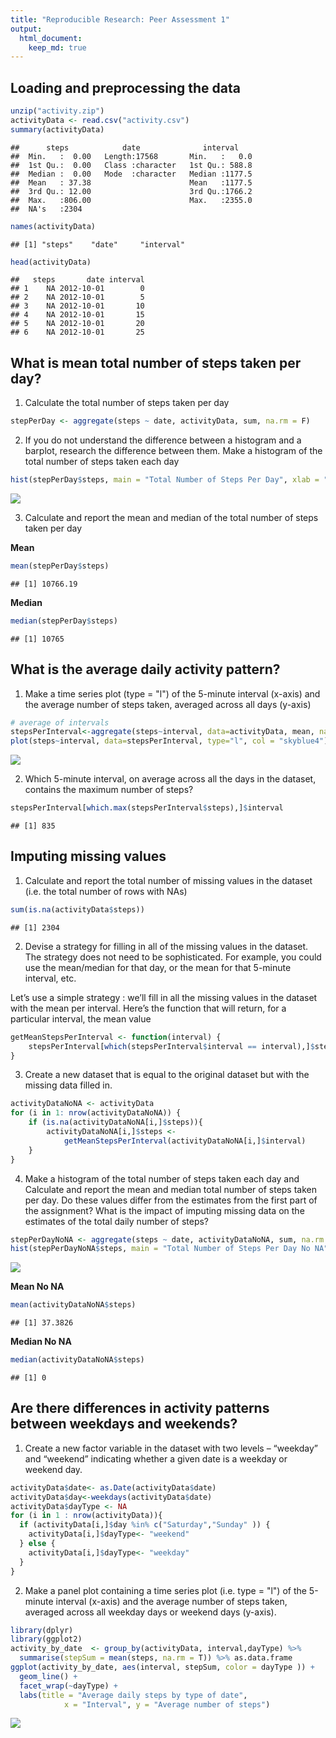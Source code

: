 ```yaml
---
title: "Reproducible Research: Peer Assessment 1"
output: 
  html_document:
    keep_md: true
---
```



## Loading and preprocessing the data


```r
unzip("activity.zip")
activityData <- read.csv("activity.csv")
summary(activityData)
```

```
##      steps            date              interval     
##  Min.   :  0.00   Length:17568       Min.   :   0.0  
##  1st Qu.:  0.00   Class :character   1st Qu.: 588.8  
##  Median :  0.00   Mode  :character   Median :1177.5  
##  Mean   : 37.38                      Mean   :1177.5  
##  3rd Qu.: 12.00                      3rd Qu.:1766.2  
##  Max.   :806.00                      Max.   :2355.0  
##  NA's   :2304
```

```r
names(activityData)
```

```
## [1] "steps"    "date"     "interval"
```

```r
head(activityData)
```

```
##   steps       date interval
## 1    NA 2012-10-01        0
## 2    NA 2012-10-01        5
## 3    NA 2012-10-01       10
## 4    NA 2012-10-01       15
## 5    NA 2012-10-01       20
## 6    NA 2012-10-01       25
```

## What is mean total number of steps taken per day?
1. Calculate the total number of steps taken per day

```r
stepPerDay <- aggregate(steps ~ date, activityData, sum, na.rm = F)
```

2. If you do not understand the difference between a histogram and a barplot, research the difference between them. Make a histogram of the total number of steps taken each day

```r
hist(stepPerDay$steps, main = "Total Number of Steps Per Day", xlab = "Total steps taken per day", col = "skyblue4")
```

![](PA1_template_files/figure-html/unnamed-chunk-5-1.png)<!-- -->

3. Calculate and report the mean and median of the total number of steps taken per day  

**Mean**

```r
mean(stepPerDay$steps)
```

```
## [1] 10766.19
```
**Median**

```r
median(stepPerDay$steps)
```

```
## [1] 10765
```


## What is the average daily activity pattern?
1. Make a time series plot (type = "l") of the 5-minute interval (x-axis) and the average number of steps taken, averaged across all days (y-axis)  


```r
# average of intervals
stepsPerInterval<-aggregate(steps~interval, data=activityData, mean, na.rm=TRUE)
plot(steps~interval, data=stepsPerInterval, type="l", col = "skyblue4")
```

![](PA1_template_files/figure-html/unnamed-chunk-8-1.png)<!-- -->

2. Which 5-minute interval, on average across all the days in the dataset, contains the maximum number of steps?


```r
stepsPerInterval[which.max(stepsPerInterval$steps),]$interval
```

```
## [1] 835
```

## Imputing missing values

1. Calculate and report the total number of missing values in the dataset (i.e. the total number of rows with NAs)


```r
sum(is.na(activityData$steps))
```

```
## [1] 2304
```

2. Devise a strategy for filling in all of the missing values in the dataset. The strategy does not need to be sophisticated. For example, you could use the mean/median for that day, or the mean for that 5-minute interval, etc.

Let’s use a simple strategy : we’ll fill in all the missing values in the dataset with the mean per interval. Here’s the function that will return, for a particular interval, the mean value


```r
getMeanStepsPerInterval <- function(interval) {
    stepsPerInterval[which(stepsPerInterval$interval == interval),]$steps
}
```

3. Create a new dataset that is equal to the original dataset but with the missing data filled in.


```r
activityDataNoNA <- activityData
for (i in 1: nrow(activityDataNoNA)) {
    if (is.na(activityDataNoNA[i,]$steps)){
        activityDataNoNA[i,]$steps <-
            getMeanStepsPerInterval(activityDataNoNA[i,]$interval)
    }
}
```

4. Make a histogram of the total number of steps taken each day and Calculate and report the mean and median total number of steps taken per day. Do these values differ from the estimates from the first part of the assignment? What is the impact of imputing missing data on the estimates of the total daily number of steps?


```r
stepPerDayNoNA <- aggregate(steps ~ date, activityDataNoNA, sum, na.rm = T)
hist(stepPerDayNoNA$steps, main = "Total Number of Steps Per Day No NA", xlab = "Total steps taken per day", col = "Red")
```

![](PA1_template_files/figure-html/unnamed-chunk-13-1.png)<!-- -->

**Mean No NA**

```r
mean(activityDataNoNA$steps)
```

```
## [1] 37.3826
```
**Median No NA**

```r
median(activityDataNoNA$steps)
```

```
## [1] 0
```


## Are there differences in activity patterns between weekdays and weekends?
1. Create a new factor variable in the dataset with two levels – “weekday” and “weekend” indicating whether a given date is a weekday or weekend day.

```r
activityData$date<- as.Date(activityData$date)
activityData$day<-weekdays(activityData$date)
activityData$dayType <- NA
for (i in 1 : nrow(activityData)){  
  if (activityData[i,]$day %in% c("Saturday","Sunday" )) {
    activityData[i,]$dayType<- "weekend"
  } else {
    activityData[i,]$dayType<- "weekday"
  }
}
```

2. Make a panel plot containing a time series plot (i.e. type = "l") of the 5-minute interval (x-axis) and the average number of steps taken, averaged across all weekday days or weekend days (y-axis).


```r
library(dplyr)
library(ggplot2)
activity_by_date  <- group_by(activityData, interval,dayType) %>%
  summarise(stepSum = mean(steps, na.rm = T)) %>% as.data.frame
ggplot(activity_by_date, aes(interval, stepSum, color = dayType )) +
  geom_line() +
  facet_wrap(~dayType) +
  labs(title = "Average daily steps by type of date", 
            x = "Interval", y = "Average number of steps")
```

![](PA1_template_files/figure-html/unnamed-chunk-17-1.png)<!-- -->

